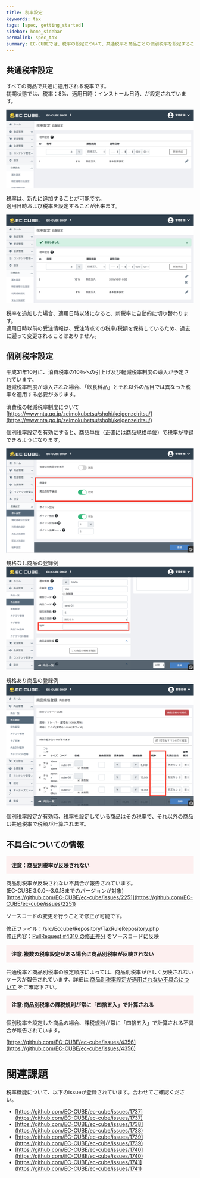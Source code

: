 ```yaml
---
title: 税率設定
keywords: tax 
tags: [spec, getting_started]
sidebar: home_sidebar
permalink: spec_tax
summary: EC-CUBEでは、税率の設定について、共通税率と商品ごとの個別税率を設定することができます。
---
```


## 共通税率設定

すべての商品で共通に適用される税率です。  
初期状態では、税率：8%、適用日時：インストール日時、が設定されています。  

![共通税率の初期状態](/images/img-tax-01.png)  

税率は、新たに追加することが可能です。  
適用日時および税率を設定することが出来ます。  

![共通税率の追加](/images/img-tax-02.png)  

税率を追加した場合、適用日時以降になると、新税率に自動的に切り替わります。  
適用日時以前の受注情報は、受注時点での税率/税額を保持しているため、過去に遡って変更されることはありません。  

## 個別税率設定

平成31年10月に、消費税率の10％への引上げ及び軽減税率制度の導入が予定されています。  
軽減税率制度が導入された場合、「飲食料品」とそれ以外の品目では異なった税率を適用する必要があります。  

消費税の軽減税率制度について  
[https://www.nta.go.jp/zeimokubetsu/shohi/keigenzeiritsu/](https://www.nta.go.jp/zeimokubetsu/shohi/keigenzeiritsu/)

個別税率設定を有効にすると、商品単位（正確には商品規格単位）で税率が登録できるようになります。  

![個別税率を有効にする](/images/img-tax-03.png)  

規格なし商品の登録例  
![規格なし商品の登録例](/images/img-tax-04.png)  

規格あり商品の登録例  
![規格あり商品の登録例](/images/img-tax-05.png)  

個別税率設定が有効時、税率を設定している商品はその税率で、それ以外の商品は共通税率で税額が計算されます。  

## 不具合についての情報

<div style="background-color: #fdefef; margin: 1em 0 !important; padding: 1em;">
<b>注意：商品別税率が反映されない</b>
</div>

商品別税率が反映されない不具合が報告されています。   
(EC-CUBE 3.0.0〜3.0.18までのバージョンが対象)   
[https://github.com/EC-CUBE/ec-cube/issues/2251](https://github.com/EC-CUBE/ec-cube/issues/2251)

ソースコードの変更を行うことで修正が可能です。

修正ファイル：/src/Eccube/Repository/TaxRuleRepository.php   
修正内容：[PullRequest #4310 の修正差分](https://github.com/EC-CUBE/ec-cube/pull/4310/files#diff-9ebf9d0c89cef624ee2648733e557603) をソースコードに反映

<div style="background-color: #fdefef; margin: 1em 0 !important; padding: 1em;">
<b>注意:複数の税率設定がある場合に商品別税率が反映されない</b>
</div>

共通税率と商品別税率の設定順序によっては、商品別税率が正しく反映されないケースが報告されています。詳細は [商品別税率設定が適用されない不具合について](/workaround-product-tax-rule) をご確認下さい。

<div style="background-color: #fdefef; margin: 1em 0 !important; padding: 1em;">
<b>注意:商品別税率の課税規則が常に「四捨五入」で計算される</b>
</div>

個別税率を設定した商品の場合、課税規則が常に「四捨五入」で計算される不具合が報告されています。

[https://github.com/EC-CUBE/ec-cube/issues/4356](https://github.com/EC-CUBE/ec-cube/issues/4356)   

# 関連課題

税率機能について、以下のissueが登録されています。合わせてご確認ください。  

- [https://github.com/EC-CUBE/ec-cube/issues/1737](https://github.com/EC-CUBE/ec-cube/issues/1737)
- [https://github.com/EC-CUBE/ec-cube/issues/1738](https://github.com/EC-CUBE/ec-cube/issues/1738)
- [https://github.com/EC-CUBE/ec-cube/issues/1739](https://github.com/EC-CUBE/ec-cube/issues/1739)
- [https://github.com/EC-CUBE/ec-cube/issues/1740](https://github.com/EC-CUBE/ec-cube/issues/1740)
- [https://github.com/EC-CUBE/ec-cube/issues/1741](https://github.com/EC-CUBE/ec-cube/issues/1741)

